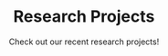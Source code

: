 ---
widget: pages
headless: true
page_type: post

title: Research Projects
subtitle: 'Check out our recent research projects!'

# Choose how many pages you would like to display (0 = all pages)
count: 0

# Choose how many pages you would like to offset by
# Useful if you wish to show the first item in the Featured widget
offset: 0

# Field to sort by, such as Date or Title
sort_by: 'Date'
sort_ascending: false

# Listing view
view: compact
columns: '1'

archive:
    enable: true
    text: See all projects
    link: project/

# Optional banner image (relative to `assets/media/` folder).
banner:
  caption: ''
  image: ''
---